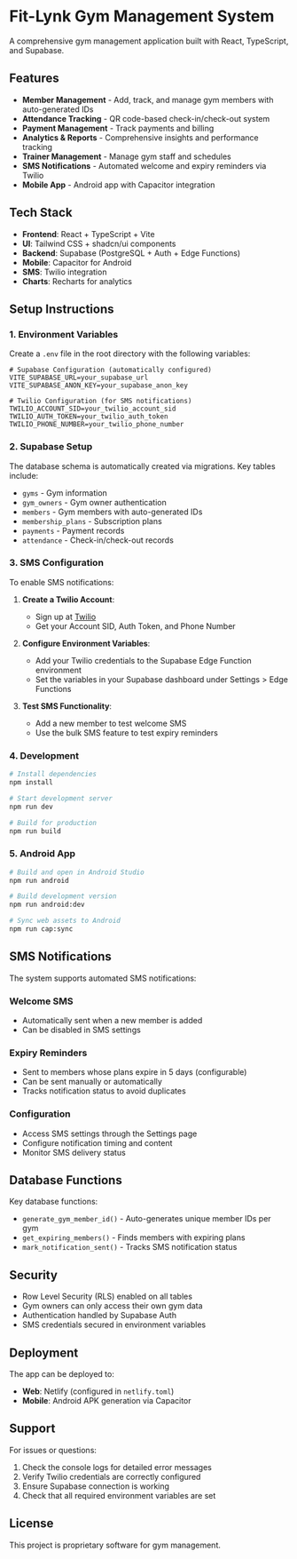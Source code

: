 # Fit-Lynk Gym Management System

A comprehensive gym management application built with React, TypeScript, and Supabase.

## Features

- **Member Management** - Add, track, and manage gym members with auto-generated IDs
- **Attendance Tracking** - QR code-based check-in/check-out system
- **Payment Management** - Track payments and billing
- **Analytics & Reports** - Comprehensive insights and performance tracking
- **Trainer Management** - Manage gym staff and schedules
- **SMS Notifications** - Automated welcome and expiry reminders via Twilio
- **Mobile App** - Android app with Capacitor integration

## Tech Stack

- **Frontend**: React + TypeScript + Vite
- **UI**: Tailwind CSS + shadcn/ui components
- **Backend**: Supabase (PostgreSQL + Auth + Edge Functions)
- **Mobile**: Capacitor for Android
- **SMS**: Twilio integration
- **Charts**: Recharts for analytics

## Setup Instructions

### 1. Environment Variables

Create a `.env` file in the root directory with the following variables:

```env
# Supabase Configuration (automatically configured)
VITE_SUPABASE_URL=your_supabase_url
VITE_SUPABASE_ANON_KEY=your_supabase_anon_key

# Twilio Configuration (for SMS notifications)
TWILIO_ACCOUNT_SID=your_twilio_account_sid
TWILIO_AUTH_TOKEN=your_twilio_auth_token
TWILIO_PHONE_NUMBER=your_twilio_phone_number
```

### 2. Supabase Setup

The database schema is automatically created via migrations. Key tables include:
- `gyms` - Gym information
- `gym_owners` - Gym owner authentication
- `members` - Gym members with auto-generated IDs
- `membership_plans` - Subscription plans
- `payments` - Payment records
- `attendance` - Check-in/check-out records

### 3. SMS Configuration

To enable SMS notifications:

1. **Create a Twilio Account**:
   - Sign up at [Twilio](https://www.twilio.com/)
   - Get your Account SID, Auth Token, and Phone Number

2. **Configure Environment Variables**:
   - Add your Twilio credentials to the Supabase Edge Function environment
   - Set the variables in your Supabase dashboard under Settings > Edge Functions

3. **Test SMS Functionality**:
   - Add a new member to test welcome SMS
   - Use the bulk SMS feature to test expiry reminders

### 4. Development

```bash
# Install dependencies
npm install

# Start development server
npm run dev

# Build for production
npm run build
```

### 5. Android App

```bash
# Build and open in Android Studio
npm run android

# Build development version
npm run android:dev

# Sync web assets to Android
npm run cap:sync
```

## SMS Notifications

The system supports automated SMS notifications:

### Welcome SMS
- Automatically sent when a new member is added
- Can be disabled in SMS settings

### Expiry Reminders
- Sent to members whose plans expire in 5 days (configurable)
- Can be sent manually or automatically
- Tracks notification status to avoid duplicates

### Configuration
- Access SMS settings through the Settings page
- Configure notification timing and content
- Monitor SMS delivery status

## Database Functions

Key database functions:
- `generate_gym_member_id()` - Auto-generates unique member IDs per gym
- `get_expiring_members()` - Finds members with expiring plans
- `mark_notification_sent()` - Tracks SMS notification status

## Security

- Row Level Security (RLS) enabled on all tables
- Gym owners can only access their own gym data
- Authentication handled by Supabase Auth
- SMS credentials secured in environment variables

## Deployment

The app can be deployed to:
- **Web**: Netlify (configured in `netlify.toml`)
- **Mobile**: Android APK generation via Capacitor

## Support

For issues or questions:
1. Check the console logs for detailed error messages
2. Verify Twilio credentials are correctly configured
3. Ensure Supabase connection is working
4. Check that all required environment variables are set

## License

This project is proprietary software for gym management.